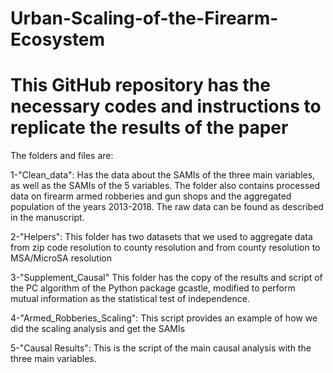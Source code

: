 # Urban-Scaling-of-the-Firearm-Ecosystem

# This GitHub repository has the necessary codes and instructions to replicate the results of the paper
The folders and files are:

1-"Clean_data": Has the data about the SAMIs of the three main variables, as well as the SAMIs of the 5 variables. The folder also contains processed data on firearm armed robberies and gun shops and the aggregated population of the years 2013-2018. The raw data can be found as described in the manuscript.

2-"Helpers": This folder has two datasets that we used to aggregate data from zip code resolution to county resolution and from county resolution to MSA/MicroSA resolution

3-"Supplement_Causal" This folder has the copy of the results and script of the PC algorithm of the Python package gcastle, modified to perform mutual information as the statistical test of independence.

4-"Armed_Robberies_Scaling": This script provides an example of how we did the scaling analysis and get the SAMIs

5-"Causal Results": This is the script of the main causal analysis with the three main variables. 

